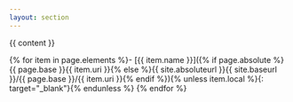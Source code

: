 ```yaml
---
layout: section
---
```

{{ content }}

{% for item in page.elements %}- [{{ item.name }}]({% if page.absolute %}{{ page.base }}{{ item.uri }}{% else %}{{ site.absoluteurl }}{{ site.baseurl }}/{{ page.base }}/{{ item.uri }}{% endif %}){% unless item.local %}{: target="_blank"}{% endunless %}
{% endfor %}
